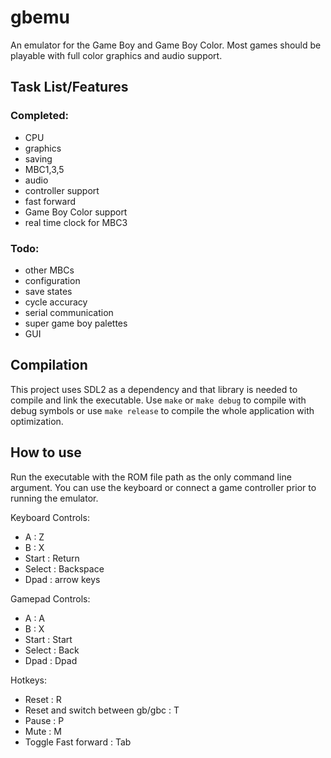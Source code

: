 # gbemu

An emulator for the Game Boy and Game Boy Color. Most games should be playable with full color graphics and audio support.

## Task List/Features

### Completed:
- CPU
- graphics
- saving
- MBC1,3,5
- audio
- controller support
- fast forward
- Game Boy Color support
- real time clock for MBC3

### Todo:
- other MBCs
- configuration
- save states
- cycle accuracy
- serial communication
- super game boy palettes
- GUI

## Compilation
This project uses SDL2 as a dependency and that library is needed to compile and link the executable. Use `make` or `make debug` to compile with debug symbols or use `make release` to compile the whole application with optimization.

## How to use
Run the executable with the ROM file path as the only command line argument. You can use the keyboard or connect a game controller prior to running the emulator.

Keyboard Controls:
- A : Z
- B : X
- Start : Return
- Select : Backspace
- Dpad : arrow keys

Gamepad Controls:
- A : A
- B : X
- Start : Start
- Select : Back
- Dpad : Dpad

Hotkeys:
- Reset : R
- Reset and switch between gb/gbc : T
- Pause : P
- Mute : M
- Toggle Fast forward : Tab
